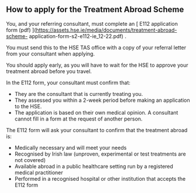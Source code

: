 ##  How to apply for the Treatment Abroad Scheme

You, and your referring consultant, must complete an [ E112 application form
(pdf) ](https://assets.hse.ie/media/documents/treatment-abroad-scheme-
application-form-s2-e112-ie_12-22.pdf) .

You must send this to the HSE TAS office with a copy of your referral letter
from your consultant when applying.

You should apply early, as you will have to wait for the HSE to approve your
treatment abroad before you travel.

In the E112 form, your consultant must confirm that:

  * They are the consultant that is currently treating you. 
  * They assessed you within a 2-week period before making an application to the HSE. 
  * The application is based on their own medical opinion. A consultant cannot fill in a form at the request of another person. 

The E112 form will ask your consultant to confirm that the treatment abroad
is:

  * Medically necessary and will meet your needs 
  * Recognised by Irish law (unproven, experimental or test treatments are not covered) 
  * Available abroad in a public healthcare setting run by a registered medical practitioner 
  * Performed in a recognised hospital or other institution that accepts the E112 form 
